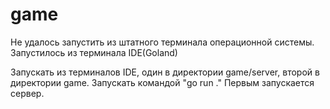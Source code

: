 # game

Не удалось запустить из штатного терминала операционной системы.
Запустилось из терминала IDE(Goland)

Запускать из терминалов IDE, один в директории game/server, второй в директории game.
Запускать командой "go run ."
Первым запускается сервер.
